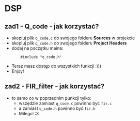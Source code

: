 # DSP

## zad1 - Q_code - jak korzystać?
- skopiuj plik `q_code.c` do swojego folderu **Sources** w projekcie
- skopiuj plik `q_code.h` do swojego folderu **Project Headers**
- dodaj na początku maina:
    ```
        #include "q_code.h"
    ```
- Teraz masz dostęp do wszystkich funkcji :)))
- Enjoy!

## zad2 - FIR_filter - jak korzystać?
- to samo co w poprzednim punkcji tylko:
  -  wszędzie zamiast `q_code.c` powinno być `fir.c`
  -  a zamiast `q_code.h` powinno być `fir.h`
  -  Miłego! :3